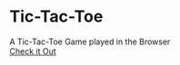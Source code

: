 # Tic-Tac-Toe
 A Tic-Tac-Toe Game played in the Browser <br>
<a href="https://tahajumaah.github.io/Tic-Tac-Toe/"> Check it Out </a>
